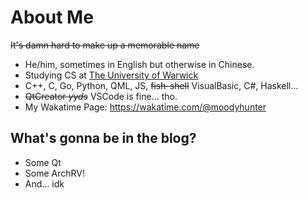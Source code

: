 # About Me

~~It's damn hard to make up a memorable name~~

- He/him, sometimes in English but otherwise in Chinese.
- Studying CS at [The University of Warwick](https://warwick.ac.uk)
- C++, C, Go, Python, QML, JS, ~~fish-shell~~ VisualBasic, C#, Haskell...
- ~~QtCreator _yyds_~~ VSCode is fine... tho.
- My Wakatime Page: <https://wakatime.com/@moodyhunter>

## What's gonna be in the blog?

- Some Qt
- Some ArchRV!
- And... idk
